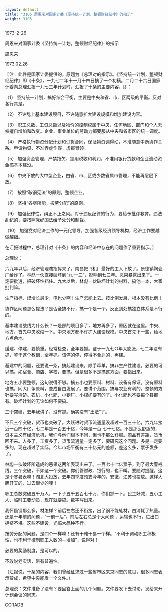 ```yaml
---
layout: default
title: "3105.周恩来对国家计委《坚持统一计划，整顿财经纪律》的指示"
weight: 3105
---
```


1973-2-26

周恩来对国家计委《坚持统一计划，整顿财经纪律》的指示

周恩来

1973.02.26

〖注：此件是国家计委提供的，原题为《总理对的指示》。《坚持统一计划，整顿财经纪律》即《十条》，一九七二年十一月十四日搞了一个初稿。二月二十六日国家计委向总理汇报一九七三年计划时，汇报了十条的主要内容，即：

（1） 坚持统一计划，搞好综合平衡，主要是中央和省、市、区两级的平衡。反对各行其是。

（2） 不许乱上基本建设项目，不许随意扩大建设规模和增加建设内容。

（3） 职工总数、工资总额以及物价的控制权属于中央，任何地区、部门和个人无权擅自增加和改变。企业、事业单位的劳动力都要服从中央和省市区的统一调度。

（4） 严格执行物资分配计划和订货合同，保证物资调得动，不准随意中断协作关系。申请物资，不准弄虚作假，虚报冒领。

（5） 加强资金管理，严禁拖欠、挪用税收和利润，不准用银行贷款和企业流动资金搞基本建没。

（6） 中央下放的大中型企业，由省、市、区或少数省属市管理，不能再层层下放。

（7） 按照“鞍钢宪法”的原则，整顿企业。

（8） 坚持“各尽所能，按劳分配”的原则。

（9） 加强纪律性，纠正不正之风。对于违反纪律的行为，要给予批评教育。违法乱纪的，要按照党纪国法给予处分和制裁。

（10） 加强党对经济工作的一元化领导，加强各级经济领导机构，经济工作要越做越细。

在汇报过程中，总理针对《十条》的内容和经济中存在的问题作了重要指示。〗

总理说：

六九年以后，经济管理瞎指挥来了。南昌把飞机厂最好的工人下放了。景德镇陶瓷厂给炸了。林彪一伙直接破坏到“九·一三”，影响到七三年。恶果暴露出来了。一定要批透，把破坏性挡住。九大以后，林彪一伙破坏计划的材料，搞他一本，大家批判嘛。

生产指标，煤增长最少，电也少啊！生产怎能上去。按比例发展，根本没有比例！

协作区问题怎么提法？是否全搞不行，搞一个是一个。反正到处搞独立体系是不行的。

基本建设战线为什么长？一是部的项目多了，地方再多了，原因就在这里。中央、地方，首先中央收缩一下。中央地方都不许扩大建设规模。中央首先下一些，给地方点余地。

缓建、停建，要慎重。经常检查，全年要抓。鉴于一九七○年大膨胀，七二年没有抓，鉴于这个教训，全年抓。该停的停，停得不合适的，再建。

基建中的问题，还要说一条，搞起建设来，顺手牵羊，搞非生产性建设。必要的可以搞。如宿舍、商店、学校，要搞。但是很多不是搞这方面。要指出来。

地方五小要整顿，这句说得不够。搞五小也要原料、材料、设备有保证。没有原料也搞，同大厂争原料，变成自由发展了。要讲个范围，搞与农业有利的。整顿的方针要写清楚。农机、小化肥、小钢厂、小煤矿要有的了。小化肥也不要每个县都有。破坏计划的无论如何不要搞。

三个突破，去年我讲了，没有抓。确实没有“王法”了。

不只三个突破，货币也突破了。大跃进时货币流通量没超过一百三十亿，六九年接近一百四十亿，七二年是一百五十亿，今年是一百 七十七亿。不是那么舒服的，资本主义有经济危机，我们与他们根本不同，但也不那么舒服。商品有差距，货币回不来。人多了，工资多了，货币流通量一定多了，要研究这个问题。多是一定要多的，现在超过了实际。今年市场平衡有三十亿元的差额，差这么多，票子发多了。

林彪一伙破坏所造成的恶果这两年表现出来了。一百七十七亿票子，到了最大警戒线。三个突破，不如这一个突破。你们管财政、银行的，也不叫。要随时提醒，这是个寒暑表嘛！湖北大投放，去年四季度预支今年的，安徽、江苏也投放。这样大胆开支的，过去很少的哩！

职工总数突破五千万人，一下子五千五百七十万，你们抓一下。民工好减，五小工人、临时工要动员，现在就要搞。数字写出来。

我怀疑钢那么多，材怎样？前后左右还不衔接，出了钢不能轧材，白消耗了热量。还是十年前的问题，“一前一后”。前后左右总是个大问题 ，运输也不行，进出口拥挤不堪。这些不建设，光搞大品种不行。

按劳分配的问题，是四个一样嘛！还有干难干易一个样。“不利于调动职工积极性，也不利于控制职工人数的—增加”，说得对！

必要的奖励制度，是可以的。

不敢说老实话，带有普遍性。

（汇报说，十条的内容，我们曾经征求过一些省市区来京同志的意见，很多同志表示赞成，希望中央能发一个文件。）

总理说：文件准备了没有？要回答上面的几个问题。文件要发下去讨论，发给来开计划会议的同志。

CCRADB

